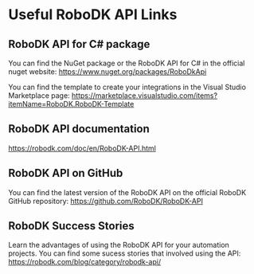 Useful RoboDK API Links
======================

RoboDK API for C# package
--------------------
You can find the NuGet package or the RoboDK API for C# in the official nuget website:
https://www.nuget.org/packages/RoboDkApi

You can find the template to create your integrations in the Visual Studio Marketplace page:
https://marketplace.visualstudio.com/items?itemName=RoboDK.RoboDK-Template

RoboDK API documentation
---------------------------------
https://robodk.com/doc/en/RoboDK-API.html

RoboDK API on GitHub
----------------------
You can find the latest version of the RoboDK API on the official RoboDK GitHub repository:
https://github.com/RoboDK/RoboDK-API

RoboDK Success Stories
----------------------------------------
Learn the advantages of using the RoboDK API for your automation projects. You can find some sucess stories that involved using the API:
https://robodk.com/blog/category/robodk-api/